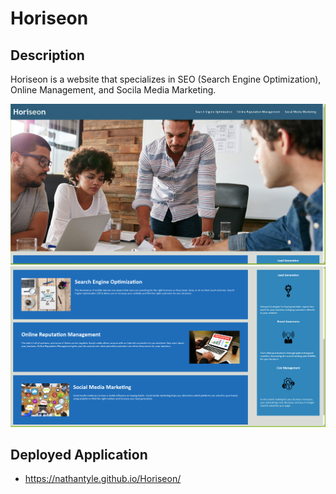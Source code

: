 # Horiseon

## Description

Horiseon is a website that specializes in SEO (Search Engine Optimization), Online Management, and Socila Media Marketing.

![Horiseon website](assets/images/Screenshot%202022-06-27%20165612.png)
![Horiseon Website](assets/images/Screenshot%202022-06-27%20165651.png)


## Deployed Application
  - https://nathantyle.github.io/Horiseon/
